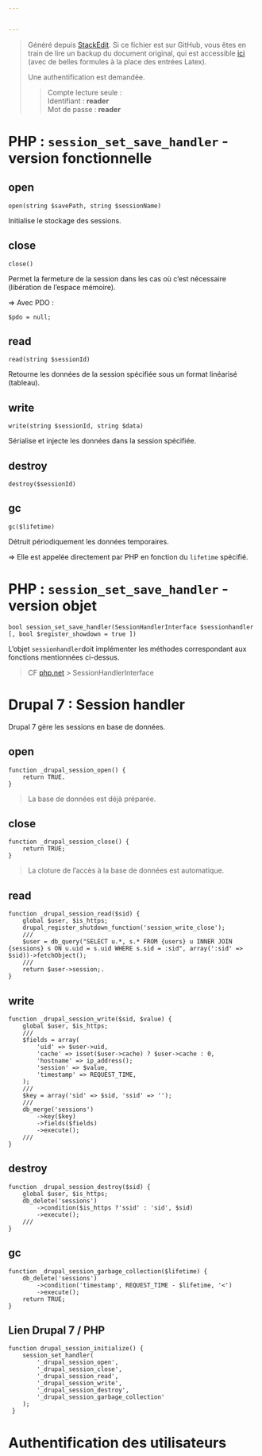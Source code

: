 ```yaml
---


---
```


<blockquote>
<p>Généré depuis <a href="https://stackedit.io/">StackEdit</a>. Si ce fichier est sur GitHub, vous êtes en train de lire un backup du document original, qui est accessible <a href="https://frama.link/aden-iutsd">ici</a> (avec de belles formules à la place des entrées Latex).</p>
<p>Une authentification est demandée.</p>
<blockquote>
<p>Compte lecture seule :<br>
Identifiant : <strong>reader</strong><br>
Mot de passe : <strong>reader</strong></p>
</blockquote>
</blockquote>
<h1 id="php---session_set_save_handler---version-fonctionnelle">PHP :  <code>session_set_save_handler</code> - version fonctionnelle</h1>
<h2 id="open">open</h2>
<pre class=" language-php"><code class="prism  language-php"><span class="token function">open</span><span class="token punctuation">(</span>string <span class="token variable">$savePath</span><span class="token punctuation">,</span> string <span class="token variable">$sessionName</span><span class="token punctuation">)</span>
</code></pre>
<p>Initialise le stockage des sessions.</p>
<h2 id="close">close</h2>
<pre class=" language-php"><code class="prism  language-php"><span class="token function">close</span><span class="token punctuation">(</span><span class="token punctuation">)</span>
</code></pre>
<p>Permet la fermeture de la session dans les cas où c’est nécessaire (libération de l’espace mémoire).</p>
<p>⇒ Avec PDO :</p>
<pre class=" language-php"><code class="prism  language-php"><span class="token variable">$pdo</span> <span class="token operator">=</span> <span class="token keyword">null</span><span class="token punctuation">;</span>
</code></pre>
<h2 id="read">read</h2>
<pre class=" language-php"><code class="prism  language-php"><span class="token function">read</span><span class="token punctuation">(</span>string <span class="token variable">$sessionId</span><span class="token punctuation">)</span>
</code></pre>
<p>Retourne les données de la session spécifiée sous un format linéarisé (tableau).</p>
<h2 id="write">write</h2>
<pre class=" language-php"><code class="prism  language-php"><span class="token function">write</span><span class="token punctuation">(</span>string <span class="token variable">$sessionId</span><span class="token punctuation">,</span> string <span class="token variable">$data</span><span class="token punctuation">)</span>
</code></pre>
<p>Sérialise et injecte les données dans la session spécifiée.</p>
<h2 id="destroy">destroy</h2>
<pre class=" language-php"><code class="prism  language-php"><span class="token function">destroy</span><span class="token punctuation">(</span><span class="token variable">$sessionId</span><span class="token punctuation">)</span>
</code></pre>
<h2 id="gc">gc</h2>
<pre class=" language-php"><code class="prism  language-php"><span class="token function">gc</span><span class="token punctuation">(</span><span class="token variable">$lifetime</span><span class="token punctuation">)</span>
</code></pre>
<p>Détruit périodiquement les données temporaires.</p>
<p>⇒ Elle est appelée directement par PHP en fonction du <code>lifetime</code> spécifié.</p>
<h1 id="php---session_set_save_handler---version-objet">PHP :  <code>session_set_save_handler</code> - version objet</h1>
<pre class=" language-php"><code class="prism  language-php">bool <span class="token function">session_set_save_handler</span><span class="token punctuation">(</span>SessionHandlerInterface <span class="token variable">$sessionhandler</span> <span class="token punctuation">[</span><span class="token punctuation">,</span> bool <span class="token variable">$register_showdown</span> <span class="token operator">=</span> <span class="token boolean">true</span> <span class="token punctuation">]</span><span class="token punctuation">)</span>
</code></pre>
<p>L’objet <code>sessionhandler</code>doit implémenter les méthodes correspondant aux fonctions mentionnées ci-dessus.</p>
<blockquote>
<p>CF <a href="http://php.net">php.net</a> &gt; SessionHandlerInterface</p>
</blockquote>
<h1 id="drupal-7--session-handler">Drupal 7 : Session handler</h1>
<p>Drupal 7 gère les sessions en base de données.</p>
<h2 id="open-1">open</h2>
<pre class=" language-php"><code class="prism  language-php"><span class="token keyword">function</span> <span class="token function">_drupal_session_open</span><span class="token punctuation">(</span><span class="token punctuation">)</span> <span class="token punctuation">{</span>
	<span class="token keyword">return</span> <span class="token constant">TRUE</span><span class="token punctuation">.</span>
<span class="token punctuation">}</span>
</code></pre>
<blockquote>
<p>La base de données est déjà préparée.</p>
</blockquote>
<h2 id="close-1">close</h2>
<pre class=" language-php"><code class="prism  language-php"><span class="token keyword">function</span> <span class="token function">_drupal_session_close</span><span class="token punctuation">(</span><span class="token punctuation">)</span> <span class="token punctuation">{</span>
	<span class="token keyword">return</span> <span class="token constant">TRUE</span><span class="token punctuation">;</span>
<span class="token punctuation">}</span>
</code></pre>
<blockquote>
<p>La cloture de l’accès à la base de données est automatique.</p>
</blockquote>
<h2 id="read-1">read</h2>
<pre class=" language-php"><code class="prism  language-php"><span class="token keyword">function</span> <span class="token function">_drupal_session_read</span><span class="token punctuation">(</span><span class="token variable">$sid</span><span class="token punctuation">)</span> <span class="token punctuation">{</span>
	<span class="token keyword">global</span> <span class="token variable">$user</span><span class="token punctuation">,</span> <span class="token variable">$is_https</span><span class="token punctuation">;</span>
	<span class="token function">drupal_register_shutdown_function</span><span class="token punctuation">(</span><span class="token string">'session_write_close'</span><span class="token punctuation">)</span><span class="token punctuation">;</span>
	<span class="token comment">///</span>
	<span class="token variable">$user</span> <span class="token operator">=</span> <span class="token function">db_query</span><span class="token punctuation">(</span><span class="token string">"SELECT u.*, s.* FROM {users} u INNER JOIN {sessions} s ON u.uid = s.uid WHERE s.sid = :sid"</span><span class="token punctuation">,</span> <span class="token keyword">array</span><span class="token punctuation">(</span><span class="token string">':sid'</span> <span class="token operator">=</span><span class="token operator">&gt;</span> <span class="token variable">$sid</span><span class="token punctuation">)</span><span class="token punctuation">)</span><span class="token operator">-</span><span class="token operator">&gt;</span><span class="token function">fetchObject</span><span class="token punctuation">(</span><span class="token punctuation">)</span><span class="token punctuation">;</span>
	<span class="token comment">///</span>
	<span class="token keyword">return</span> <span class="token variable">$user</span><span class="token operator">-</span><span class="token operator">&gt;</span><span class="token property">session</span><span class="token punctuation">;</span><span class="token punctuation">.</span>
<span class="token punctuation">}</span>
</code></pre>
<h2 id="write-1">write</h2>
<pre class=" language-php"><code class="prism  language-php"><span class="token keyword">function</span> <span class="token function">_drupal_session_write</span><span class="token punctuation">(</span><span class="token variable">$sid</span><span class="token punctuation">,</span> <span class="token variable">$value</span><span class="token punctuation">)</span> <span class="token punctuation">{</span>
	<span class="token keyword">global</span> <span class="token variable">$user</span><span class="token punctuation">,</span> <span class="token variable">$is_https</span><span class="token punctuation">;</span>
	<span class="token comment">///</span>
	<span class="token variable">$fields</span> <span class="token operator">=</span> <span class="token keyword">array</span><span class="token punctuation">(</span>
		<span class="token string">'uid'</span> <span class="token operator">=</span><span class="token operator">&gt;</span> <span class="token variable">$user</span><span class="token operator">-</span><span class="token operator">&gt;</span><span class="token property">uid</span><span class="token punctuation">,</span>
		<span class="token string">'cache'</span> <span class="token operator">=</span><span class="token operator">&gt;</span> <span class="token function">isset</span><span class="token punctuation">(</span><span class="token variable">$user</span><span class="token operator">-</span><span class="token operator">&gt;</span><span class="token property">cache</span><span class="token punctuation">)</span> <span class="token operator">?</span> <span class="token variable">$user</span><span class="token operator">-</span><span class="token operator">&gt;</span><span class="token property">cache</span> <span class="token punctuation">:</span> <span class="token number">0</span><span class="token punctuation">,</span>
		<span class="token string">'hostname'</span> <span class="token operator">=</span><span class="token operator">&gt;</span> <span class="token function">ip_address</span><span class="token punctuation">(</span><span class="token punctuation">)</span><span class="token punctuation">;</span>
		<span class="token string">'session'</span> <span class="token operator">=</span><span class="token operator">&gt;</span> <span class="token variable">$value</span><span class="token punctuation">,</span>
		<span class="token string">'timestamp'</span> <span class="token operator">=</span><span class="token operator">&gt;</span> <span class="token constant">REQUEST_TIME</span><span class="token punctuation">,</span>
	<span class="token punctuation">)</span><span class="token punctuation">;</span>
	<span class="token comment">///</span>
	<span class="token variable">$key</span> <span class="token operator">=</span> <span class="token keyword">array</span><span class="token punctuation">(</span><span class="token string">'sid'</span> <span class="token operator">=</span><span class="token operator">&gt;</span> <span class="token variable">$sid</span><span class="token punctuation">,</span> <span class="token string">'ssid'</span> <span class="token operator">=</span><span class="token operator">&gt;</span> <span class="token string">''</span><span class="token punctuation">)</span><span class="token punctuation">;</span>
	<span class="token comment">///</span>
	<span class="token function">db_merge</span><span class="token punctuation">(</span><span class="token string">'sessions'</span><span class="token punctuation">)</span>
		<span class="token operator">-</span><span class="token operator">&gt;</span><span class="token function">key</span><span class="token punctuation">(</span><span class="token variable">$key</span><span class="token punctuation">)</span>
		<span class="token operator">-</span><span class="token operator">&gt;</span><span class="token function">fields</span><span class="token punctuation">(</span><span class="token variable">$fields</span><span class="token punctuation">)</span>
		<span class="token operator">-</span><span class="token operator">&gt;</span><span class="token function">execute</span><span class="token punctuation">(</span><span class="token punctuation">)</span><span class="token punctuation">;</span>
	<span class="token comment">///</span>
<span class="token punctuation">}</span>
</code></pre>
<h2 id="destroy-1">destroy</h2>
<pre class=" language-php"><code class="prism  language-php"><span class="token keyword">function</span> <span class="token function">_drupal_session_destroy</span><span class="token punctuation">(</span><span class="token variable">$sid</span><span class="token punctuation">)</span> <span class="token punctuation">{</span>
	<span class="token keyword">global</span> <span class="token variable">$user</span><span class="token punctuation">,</span> <span class="token variable">$is_https</span><span class="token punctuation">;</span>
	<span class="token function">db_delete</span><span class="token punctuation">(</span><span class="token string">'sessions'</span><span class="token punctuation">)</span>
		<span class="token operator">-</span><span class="token operator">&gt;</span><span class="token function">condition</span><span class="token punctuation">(</span><span class="token variable">$is_https</span> <span class="token operator">?</span><span class="token string">'ssid'</span> <span class="token punctuation">:</span> <span class="token string">'sid'</span><span class="token punctuation">,</span> <span class="token variable">$sid</span><span class="token punctuation">)</span>
		<span class="token operator">-</span><span class="token operator">&gt;</span><span class="token function">execute</span><span class="token punctuation">(</span><span class="token punctuation">)</span><span class="token punctuation">;</span>
	<span class="token comment">///</span>
<span class="token punctuation">}</span>
</code></pre>
<h2 id="gc-1">gc</h2>
<pre class=" language-php"><code class="prism  language-php"><span class="token keyword">function</span> <span class="token function">_drupal_session_garbage_collection</span><span class="token punctuation">(</span><span class="token variable">$lifetime</span><span class="token punctuation">)</span> <span class="token punctuation">{</span>
	<span class="token function">db_delete</span><span class="token punctuation">(</span><span class="token string">'sessions'</span><span class="token punctuation">)</span>
		<span class="token operator">-</span><span class="token operator">&gt;</span><span class="token function">condition</span><span class="token punctuation">(</span><span class="token string">'timestamp'</span><span class="token punctuation">,</span> <span class="token constant">REQUEST_TIME</span> <span class="token operator">-</span> <span class="token variable">$lifetime</span><span class="token punctuation">,</span> <span class="token string">'&lt;'</span><span class="token punctuation">)</span>
		<span class="token operator">-</span><span class="token operator">&gt;</span><span class="token function">execute</span><span class="token punctuation">(</span><span class="token punctuation">)</span><span class="token punctuation">;</span>
	<span class="token keyword">return</span> <span class="token constant">TRUE</span><span class="token punctuation">;</span>
<span class="token punctuation">}</span>
</code></pre>
<h2 id="lien-drupal-7--php">Lien Drupal 7 / PHP</h2>
<pre class=" language-php"><code class="prism  language-php"><span class="token keyword">function</span> <span class="token function">drupal_session_initialize</span><span class="token punctuation">(</span><span class="token punctuation">)</span> <span class="token punctuation">{</span>
	<span class="token function">session_set_handler</span><span class="token punctuation">(</span>
		<span class="token string">'_drupal_session_open'</span><span class="token punctuation">,</span>
		<span class="token string">'_drupal_session_close'</span><span class="token punctuation">,</span>
		<span class="token string">'_drupal_session_read'</span><span class="token punctuation">,</span>
		<span class="token string">'_drupal_session_write'</span><span class="token punctuation">,</span>
		<span class="token string">'_drupal_session_destroy'</span><span class="token punctuation">,</span>
		<span class="token string">'_drupal_session_garbage_collection'</span>
	<span class="token punctuation">)</span><span class="token punctuation">;</span>
 <span class="token punctuation">}</span>
</code></pre>
<h1 id="authentification-des-utilisateurs">Authentification des utilisateurs</h1>


